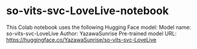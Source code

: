 # so-vits-svc-LoveLive-notebook

This Colab notebook uses the following Hugging Face model:
Model name: so-vits-svc-LoveLive
Author: YazawaSunrise
Pre-trained model URL: https://huggingface.co/YazawaSunrise/so-vits-svc-LoveLive
